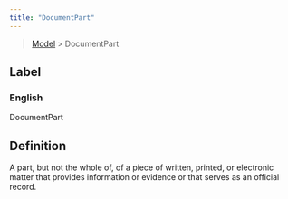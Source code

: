 ```yaml
---
title: "DocumentPart"
---
```


> [Model](./../) > DocumentPart

## Label

### English
DocumentPart


## Definition
A part, but not the whole of, of a piece of written, printed, or electronic matter that provides information or evidence or that serves as an official record. 


    
